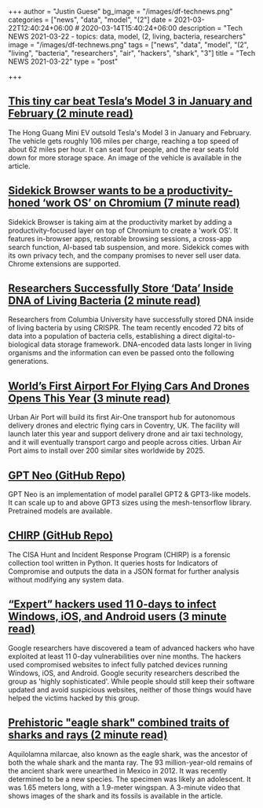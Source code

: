 +++
author = "Justin Guese"
bg_image = "/images/df-technews.png"
categories = ["news", "data", "model", "(2"]
date = 2021-03-22T12:40:24+06:00 # 2020-03-14T15:40:24+06:00
description = "Tech NEWS 2021-03-22 - topics: data, model, (2, living, bacteria, researchers"
image = "/images/df-technews.png"
tags = ["news", "data", "model", "(2", "living", "bacteria", "researchers", "air", "hackers", "shark", "3"]
title = "Tech NEWS 2021-03-22"
type = "post"

+++

## [This tiny car beat Tesla’s Model 3 in January and February (2 minute read)](https://www.theverge.com/2021/3/20/22342140/tiny-car-beat-tesla-model-3-china-ev-january-february)

The Hong Guang Mini EV outsold Tesla's Model 3 in January and February. The vehicle gets roughly 106 miles per charge, reaching a top speed of about 62 miles per hour. It can seat four people, and the rear seats fold down for more storage space. An image of the vehicle is available in the article.

## [Sidekick Browser wants to be a productivity-honed ‘work OS’ on Chromium (7 minute read)](https://techcrunch.com/2021/03/19/sidekick-browser-wants-to-be-a-productivity-honed-work-os-on-chromium/)

Sidekick Browser is taking aim at the productivity market by adding a productivity-focused layer on top of Chromium to create a 'work OS'. It features in-browser apps, restorable browsing sessions, a cross-app search function, AI-based tab suspension, and more. Sidekick comes with its own privacy tech, and the company promises to never sell user data. Chrome extensions are supported.

## [Researchers Successfully Store ‘Data’ Inside DNA of Living Bacteria (2 minute read)](https://sciencemint.com/researchers-successfully-store-data-inside-dna-of-living-bacteria/)

Researchers from Columbia University have successfully stored DNA inside of living bacteria by using CRISPR. The team recently encoded 72 bits of data into a population of bacteria cells, establishing a direct digital-to-biological data storage framework. DNA-encoded data lasts longer in living organisms and the information can even be passed onto the following generations.

## [World’s First Airport For Flying Cars And Drones Opens This Year (3 minute read)](https://www.intelligentliving.co/worlds-first-airport-for-flying-cars-drones-this-year/)

Urban Air Port will build its first Air-One transport hub for autonomous delivery drones and electric flying cars in Coventry, UK. The facility will launch later this year and support delivery drone and air taxi technology, and it will eventually transport cargo and people across cities. Urban Air Port aims to install over 200 similar sites worldwide by 2025.

## [GPT Neo (GitHub Repo)](https://github.com/EleutherAI/gpt-neo/)

GPT Neo is an implementation of model parallel GPT2 & GPT3-like models. It can scale up to and above GPT3 sizes using the mesh-tensorflow library. Pretrained models are available.

## [CHIRP (GitHub Repo)](https://github.com/cisagov/CHIRP)

The CISA Hunt and Incident Response Program (CHIRP) is a forensic collection tool written in Python. It queries hosts for Indicators of Compromise and outputs the data in a JSON format for further analysis without modifying any system data.

## [“Expert” hackers used 11 0-days to infect Windows, iOS, and Android users (3 minute read)](https://arstechnica.com/information-technology/2021/03/expert-hackers-used-11-zerodays-to-infect-windows-ios-and-android-users/)

Google researchers have discovered a team of advanced hackers who have exploited at least 11 0-day vulnerabilities over nine months. The hackers used compromised websites to infect fully patched devices running Windows, iOS, and Android. Google security researchers described the group as 'highly sophisticated'. While people should still keep their software updated and avoid suspicious websites, neither of those things would have helped the victims hacked by this group.

## [Prehistoric "eagle shark" combined traits of sharks and rays (2 minute read)](https://newatlas.com/biology/prehistoric-eagle-shark-ray/)

Aquilolamna milarcae, also known as the eagle shark, was the ancestor of both the whale shark and the manta ray. The 93 million-year-old remains of the ancient shark were unearthed in Mexico in 2012. It was recently determined to be a new species. The specimen was likely an adolescent. It was 1.65 meters long, with a 1.9-meter wingspan. A 3-minute video that shows images of the shark and its fossils is available in the article.

